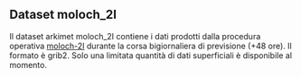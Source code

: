 ## Dataset moloch_2I

Il dataset arkimet moloch_2I contiene i dati prodotti dalla procedura
operativa [moloch-2I](moloch-2I.md) durante la corsa bigiornaliera di
previsione (+48 ore). Il formato è grib2. Solo una limitata quantità
di dati superficiali è disponibile al momento.

